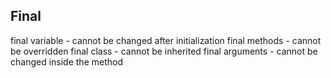 ## Final

final variable - cannot be changed after initialization
final methods - cannot be overridden
final class - cannot be inherited
final arguments - cannot be changed inside the method